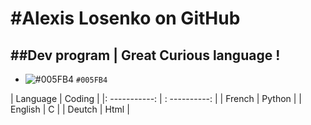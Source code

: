 
#Alexis Losenko on GitHub
==
##Dev program | Great Curious language !
-

- ![#005FB4](test) `#005FB4`


| Language	|	Coding	|
|: -----------:	| : ----------:	|
| French	| Python	|
| English	| C		|
| Deutch	| Html		|


